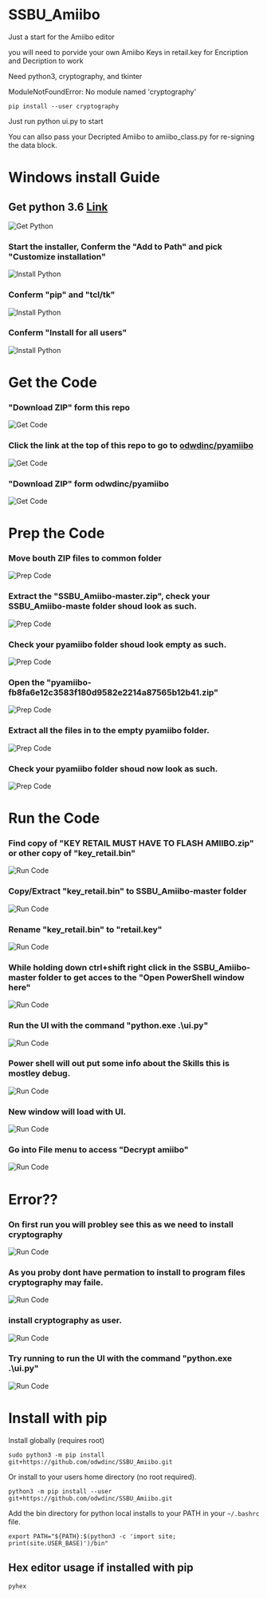 # SSBU_Amiibo
Just a start for the Amiibo editor 

you will need to porvide your own Amiibo Keys in retail.key for Encription and Decription to work

Need python3, cryptography, and tkinter

ModuleNotFoundError: No module named 'cryptography'

    pip install --user cryptography
    
Just run python ui.py to start

You can allso pass your Decripted Amiibo to amiibo_class.py for re-signing the data block.


# Windows install Guide

## Get python 3.6 [Link](https://www.python.org/downloads/)
![Get Python](https://github.com/odwdinc/SSBU_Amiibo/blob/master/docs/Install_Python.PNG)


### Start the installer, Conferm the "Add to Path" and pick "Customize installation"
![Install Python](https://github.com/odwdinc/SSBU_Amiibo/blob/master/docs/Install_Python_2.PNG)


### Conferm "pip" and "tcl/tk"
![Install Python](https://github.com/odwdinc/SSBU_Amiibo/blob/master/docs/Install_Python_3.PNG)


### Conferm "Install for all users"
![Install Python](https://github.com/odwdinc/SSBU_Amiibo/blob/master/docs/Install_Python_4.PNG)


# Get the Code

### "Download ZIP" form this repo
![Get Code](https://github.com/odwdinc/SSBU_Amiibo/blob/master/docs/GetCode.PNG)


### Click the link at the top of this repo to go to [odwdinc/pyamiibo](https://github.com/odwdinc/pyamiibo/tree/fb8fa6e12c3583f180d9582e2214a87565b12b41)
![Get Code](https://github.com/odwdinc/SSBU_Amiibo/blob/master/docs/GetCode_2.PNG)


### "Download ZIP" form odwdinc/pyamiibo
![Get Code](https://github.com/odwdinc/SSBU_Amiibo/blob/master/docs/GetCode_3.PNG)


# Prep the Code


### Move bouth ZIP files to common folder
![Prep Code](https://github.com/odwdinc/SSBU_Amiibo/blob/master/docs/ExtractCode.PNG)


### Extract the "SSBU_Amiibo-master.zip", check your SSBU_Amiibo-maste folder shoud look as such.
![Prep Code](https://github.com/odwdinc/SSBU_Amiibo/blob/master/docs/ExtractCode_2.PNG)


### Check your pyamiibo folder shoud look empty as such.
![Prep Code](https://github.com/odwdinc/SSBU_Amiibo/blob/master/docs/ExtractCode_3.PNG)


### Open the "pyamiibo-fb8fa6e12c3583f180d9582e2214a87565b12b41.zip" 
![Prep Code](https://github.com/odwdinc/SSBU_Amiibo/blob/master/docs/ExtractCode_4.PNG)


### Extract all the files in to the empty pyamiibo folder.
![Prep Code](https://github.com/odwdinc/SSBU_Amiibo/blob/master/docs/ExtractCode_5.PNG)


### Check your pyamiibo folder shoud now look as such.
![Prep Code](https://github.com/odwdinc/SSBU_Amiibo/blob/master/docs/ExtractCode_5.PNG)


# Run the Code

### Find copy of "KEY RETAIL MUST HAVE TO FLASH AMIIBO.zip" or other copy of "key_retail.bin"
![Run Code](https://github.com/odwdinc/SSBU_Amiibo/blob/master/docs/RunCode.PNG)


### Copy/Extract "key_retail.bin" to SSBU_Amiibo-master folder
![Run Code](https://github.com/odwdinc/SSBU_Amiibo/blob/master/docs/RunCode_2.PNG)


### Rename "key_retail.bin" to "retail.key"
![Run Code](https://github.com/odwdinc/SSBU_Amiibo/blob/master/docs/RunCode_3.PNG)


### While holding down ctrl+shift right click in the SSBU_Amiibo-master folder to get acces to the "Open PowerShell window here"
![Run Code](https://github.com/odwdinc/SSBU_Amiibo/blob/master/docs/RunCode_4.PNG)


### Run the UI with the  command "python.exe .\ui.py"
![Run Code](https://github.com/odwdinc/SSBU_Amiibo/blob/master/docs/RunCode_5.PNG)


### Power shell will out put some info about the Skills this is mostley debug.
![Run Code](https://github.com/odwdinc/SSBU_Amiibo/blob/master/docs/RunCode_6.PNG)


### New window will load with UI.
![Run Code](https://github.com/odwdinc/SSBU_Amiibo/blob/master/docs/RunCode_7.PNG)


### Go into File menu to access "Decrypt amiibo"
![Run Code](https://github.com/odwdinc/SSBU_Amiibo/blob/master/docs/RunCode_8.PNG)


# Error??


### On first run you will probley see this as we need to install cryptography
![Run Code](https://github.com/odwdinc/SSBU_Amiibo/blob/master/docs/Error.PNG)


### As you proby dont have permation to install to program files cryptography may faile. 
![Run Code](https://github.com/odwdinc/SSBU_Amiibo/blob/master/docs/Error_2.PNG)


### install cryptography as user. 
![Run Code](https://github.com/odwdinc/SSBU_Amiibo/blob/master/docs/Error_3.PNG)

### Try running to run the UI with the command "python.exe .\ui.py"
![Run Code](https://github.com/odwdinc/SSBU_Amiibo/blob/master/docs/RunCode_5.PNG) 


# Install with pip

Install globally (requires root)

```console
sudo python3 -m pip install git+https://github.com/odwdinc/SSBU_Amiibo.git
```

Or install to your users home directory (no root required).

```console
python3 -m pip install --user git+https://github.com/odwdinc/SSBU_Amiibo.git
```

Add the bin directory for python local installs to your PATH in your `~/.bashrc`
file.

```console
export PATH="${PATH}:$(python3 -c 'import site; print(site.USER_BASE)')/bin"
```

## Hex editor usage if installed with pip

```console
pyhex
```
